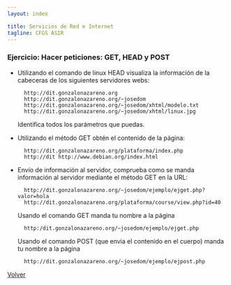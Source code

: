 ```yaml
---
layout: index

title: Servicios de Red e Internet
tagline: CFGS ASIR
---
```

### Ejercicio: Hacer peticiones: GET, HEAD y POST
* Utilizando el comando de linux HEAD visualiza la información de la cabeceras de los siguientes servidores webs:

        http://dit.gonzalonazareno.org
        http://dit.gonzalonazareno.org/~josedom
        http://dit.gonzalonazareno.org/~josedom/xhtml/modelo.txt
        http://dit.gonzalonazareno.org/~josedom/xhtml/linux.jpg

    Identifica todos los parámetros que puedas.

* Utilizando el método GET obtén el contenido de la página: 

        http://dit.gonzalonazareno.org/plataforma/index.php
        http://dit http://www.debian.org/index.html

* Envío de información al servidor, comprueba como se manda información al servidor mediante el método GET en la URL:

        http://dit.gonzalonazareno.org/~josedom/ejemplo/ejget.php?valor=hola
        http://dit.gonzalonazareno.org/plataforma/course/view.php?id=40

    Usando el comando GET manda tu nombre a la página 

        http:/dit.gonzalonazareno.org/~josedom/ejemplo/ejget.php
    Usando el comando POST (que envia el contenido en el cuerpo) manda tu nombre a la página 

        http://dit.gonzalonazareno.org/~josedom/ejemplo/ejpost.php

[Volver](index)
